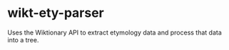 # wikt-ety-parser
Uses the Wiktionary API to extract etymology data and process that data into a tree. 
